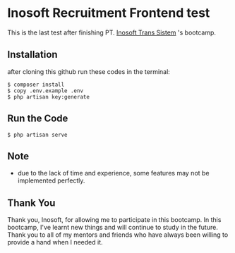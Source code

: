 # Inosoft Recruitment Frontend test

This is the last test after finishing PT. [Inosoft Trans Sistem](https://inosoftweb.com/) 's bootcamp.

## Installation
after cloning this github run these codes in the terminal:
```
$ composer install
$ copy .env.example .env
$ php artisan key:generate
```

## Run the Code

```
$ php artisan serve
```

## Note
- due to the lack of time and experience, some features may not be implemented perfectly.

## Thank You
Thank you, Inosoft, for allowing me to participate in this bootcamp. In this bootcamp, I've learnt new things and will continue to study in the future.
Thank you to all of my mentors and friends who have always been willing to provide a hand when I needed it.
